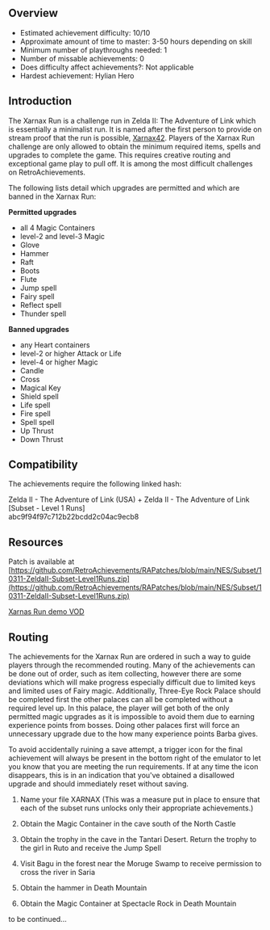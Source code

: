 ## **Overview**

- Estimated achievement difficulty: 10/10 
- Approximate amount of time to master: 3-50 hours depending on skill
- Minimum number of playthroughs needed: 1
- Number of missable achievements: 0
- Does difficulty affect achievements?: Not applicable
- Hardest achievement: Hylian Hero


## **Introduction**

The Xarnax Run is a challenge run in Zelda II: The Adventure of Link which is essentially a minimalist run. It is named after the first person to provide on stream proof that the run is possible, [Xarnax42](http://www.twitch.tv/xarnax42). Players of the Xarnax Run challenge are only allowed to obtain the minimum required items, spells and upgrades to complete the game. This requires creative routing and exceptional game play to pull off. It is among the most difficult challenges on RetroAchievements.

The following lists detail which upgrades are permitted and which are banned in the Xarnax Run:

**Permitted upgrades**
- all 4 Magic Containers
- level-2 and level-3 Magic
- Glove
- Hammer
- Raft
- Boots
- Flute
- Jump spell
- Fairy spell
- Reflect spell
- Thunder spell

**Banned upgrades**
- any Heart containers
- level-2 or higher Attack or Life
- level-4 or higher Magic
- Candle
- Cross
- Magical Key
- Shield spell
- Life spell
- Fire spell
- Spell spell
- Up Thrust
- Down Thrust

## **Compatibility**

The achievements require the following linked hash:

Zelda II - The Adventure of Link (USA) + Zelda II - The Adventure of Link [Subset - Level 1 Runs][](https://retroachievements.org/Images/labels/nointro.png)[](https://retroachievements.org/Images/labels/rapatches.png)<br>
abc9f94f97c712b22bcdd2c04ac9ecb8

## **Resources**

Patch is available at [https://github.com/RetroAchievements/RAPatches/blob/main/NES/Subset/10311-ZeldaII-Subset-Level1Runs.zip](https://github.com/RetroAchievements/RAPatches/blob/main/NES/Subset/10311-ZeldaII-Subset-Level1Runs.zip)

[Xarnas Run demo VOD](https://www.twitch.tv/videos/804746294)

## **Routing**

The achievements for the Xarnax Run are ordered in such a way to guide players through the recommended routing. Many of the achievements can be done out of order, such as item collecting, however there are some deviations which will make progress especially difficult due to limited keys and limited uses of Fairy magic. Additionally, Three-Eye Rock Palace should be completed first the other palaces can all be completed without a required level up. In this palace, the player will get both of the only permitted magic upgrades as it is impossible to avoid them due to earning experience points from bosses. Doing other palaces first will force an unnecessary upgrade due to the how many experience points Barba gives.

To avoid accidentally ruining a save attempt, a trigger icon for the final achievement will always be present in the bottom right of the emulator to let you know that you are meeting the run requirements. If at any time the icon disappears, this is in an indication that you've obtained a disallowed upgrade and should immediately reset without saving.

1. Name your file XARNAX (This was a measure put in place to ensure that each of the subset runs unlocks only their appropriate achievements.)

2. Obtain the Magic Container in the cave south of the North Castle

3. Obtain the trophy in the cave in the Tantari Desert. Return the trophy to the girl in Ruto and receive the Jump Spell

4. Visit Bagu in the forest near the Moruge Swamp to receive permission to cross the river in Saria

5. Obtain the hammer in Death Mountain

6. Obtain the Magic Container at Spectacle Rock in Death Mountain

to be continued...
